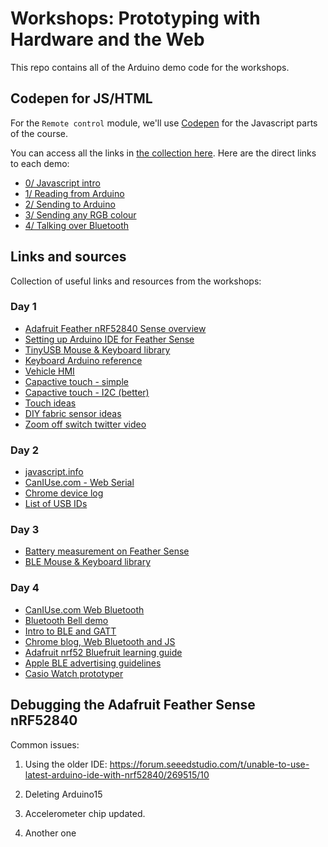 # Workshops: Prototyping with Hardware and the Web

This repo contains all of the Arduino demo code for the workshops.

## Codepen for JS/HTML

For the `Remote control` module, we'll use [Codepen](https://codepen.io) for the Javascript parts of the course.

You can access all the links in [the collection here](https://codepen.io/collection/ZQOrxg). Here are the direct links to each demo:

+ [0/ Javascript intro](https://codepen.io/interactionmagic/pen/ogjrObG)
+ [1/ Reading from Arduino](https://codepen.io/interactionmagic/pen/wBKLNEJ)
+ [2/ Sending to Arduino](https://codepen.io/interactionmagic/pen/OPyedKm)
+ [3/ Sending any RGB colour](https://codepen.io/interactionmagic/pen/KwdjEpB)
+ [4/ Talking over Bluetooth](https://codepen.io/interactionmagic/pen/EaVBMOP) 

## Links and sources

Collection of useful links and resources from the workshops:

### Day 1

+ [Adafruit Feather nRF52840 Sense overview](https://learn.adafruit.com/adafruit-feather-sense)
+ [Setting up Arduino IDE for Feather Sense](https://learn.adafruit.com/adafruit-feather-sense/arduino-support-setup)
+ [TinyUSB Mouse & Keyboard library](https://github.com/cyborg5/TinyUSB_Mouse_and_Keyboard)
+ [Keyboard Arduino reference](https://reference.arduino.cc/reference/en/language/functions/usb/keyboard/)
+ [Vehicle HMI](https://www.hmi.gallery/)
+ [Capactive touch - simple](https://learn.adafruit.com/adafruit-capacitive-touch-sensor-breakouts/overview)
+ [Capactive touch - I2C (better)](https://learn.adafruit.com/adafruit-cap1188-breakout/overview)
+ [Touch ideas](https://cdn-shop.adafruit.com/datasheets/HandcraftingSensors.pdf)
+ [DIY fabric sensor ideas](https://www.kobakant.at/DIY/)
+ [Zoom off switch twitter video](https://twitter.com/lanewinfield/status/1339257875034566656)

### Day 2

+ [javascript.info](https://javascript.info/)
+ [CanIUse.com - Web Serial](https://caniuse.com/web-serial)
+ [Chrome device log](chrome://device-log/?refresh=2)
+ [List of USB IDs](http://www.linux-usb.org/usb.ids)

### Day 3

+ [Battery measurement on Feather Sense](https://learn.adafruit.com/adafruit-feather-sense/power-management)
+ [BLE Mouse & Keyboard library](https://github.com/cyborg5/BLE52_Mouse_and_Keyboard)

### Day 4

+ [CanIUse.com Web Bluetooth](https://caniuse.com/web-bluetooth)
+ [Bluetooth Bell demo](https://tinyurl.com/bluetooth-bell)
+ [Intro to BLE and GATT](https://learn.adafruit.com/introduction-to-bluetooth-low-energy/gatt)
+ [Chrome blog, Web Bluetooth and JS](https://developer.chrome.com/articles/bluetooth/)
+ [Adafruit nrf52 Bluefruit learning guide](https://learn.adafruit.com/bluefruit-nrf52-feather-learning-guide)
+ [Apple BLE advertising guidelines](https://developer.apple.com/library/archive/qa/qa1931/_index.html)
+ [Casio Watch prototyper](https://casio-watch.netlify.app/)

## Debugging the Adafruit Feather Sense nRF52840

Common issues:

1. Using the older IDE: https://forum.seeedstudio.com/t/unable-to-use-latest-arduino-ide-with-nrf52840/269515/10

2. Deleting Arduino15

3. Accelerometer chip updated.

4. Another one